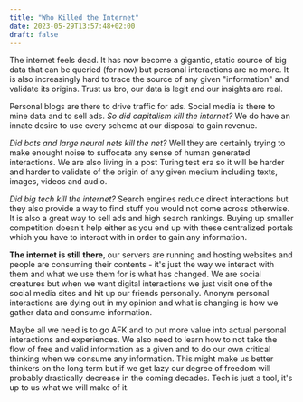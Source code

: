 ```yaml
---
title: "Who Killed the Internet"
date: 2023-05-29T13:57:48+02:00
draft: false
---
```


The internet feels dead. It has now become a gigantic, static source of big data that can be queried (for now) but personal interactions are no more. It is also increasingly hard to trace the source of any given "information" and validate its origins. Trust us bro, our data is legit and our insights are real.

Personal blogs are there to drive traffic for ads. Social media is there to mine data and to sell ads. *So did capitalism kill the internet?* We do have an innate desire to use every scheme at our disposal to gain revenue.

*Did bots and large neural nets kill the net?* Well they are certainly trying to make enought noise to suffocate any sense of human generated interactions. We are also living in a post Turing test era so it will be harder and harder to validate of the origin of any given medium including texts, images, videos and audio.

*Did big tech kill the internet?* Search engines reduce direct interactions but they also provide a way to find stuff you would not come across otherwise. It is also a great way to sell ads and high search rankings. Buying up smaller competition doesn't help either as you end up with these centralized portals which you have to interact with in order to gain any information.

**The internet is still there**, our servers are running and hosting websites and people are consuming their contents - it's just the way we interact with them and what we use them for is what has changed. We are social creatures but when we want digital interactions we just visit one of the social media sites and hit up our friends personally. Anonym personal interactions are dying out in my opinion and what is changing is how we gather data and consume information.

Maybe all we need is to go AFK and to put more value into actual personal interactions and experiences. We also need to learn how to not take the flow of free and valid information as a given and to do our own critical thinking when we consume any information. This might make us better thinkers on the long term but if we get lazy our degree of freedom will probably drastically decrease in the coming decades. Tech is just a tool, it's up to us what we will make of it.
